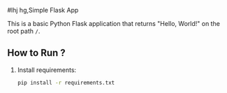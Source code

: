 #lhj hg,Simple Flask App

This is a basic Python Flask application that returns "Hello, World!" on the root path `/`.

## How to Run ?

1. Install requirements:
   ```bash
   pip install -r requirements.txt

